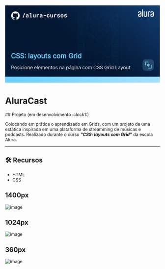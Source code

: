 <p align="center"> <img src="./src/assets/img/css-readme.png" alt="CSS: Layouts com Grid"> </p>

<h1>AluraCast</h1>
## Projeto (em desenvolvimento :clock1:)

Colocando em prática o aprendizado em Grids, com um projeto de uma estática inspirada em uma plataforma de streamming de músicas e podcasts. Realizado durante o curso <strong><em>"CSS: layouts com Grid"</strong></em> da escola Alura.
<hr>

## 🛠️ Recursos
* HTML
* CSS

## 1400px
![image](https://user-images.githubusercontent.com/76708357/182976289-0051ae84-25ec-4a2e-a38e-4713c3a313b0.png)

## 1024px
![image](https://user-images.githubusercontent.com/76708357/182976352-8232587d-98ce-4fe1-8d0f-dde6569f4a0b.png)

## 360px
![image](https://user-images.githubusercontent.com/76708357/182976395-46bb66b5-f1f8-4db5-84eb-4151d225579d.png)
